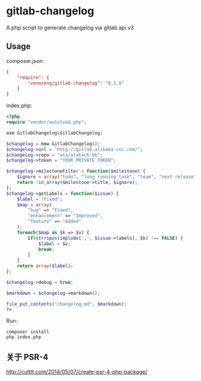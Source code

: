 # gitlab-changelog

A php script to generate changelog via gitlab api v3

## Usage

composer.json:

```json
{
    "require": {
        "zenozeng/gitlab-changelog": "0.1.0"
    }
}
```

index.php:

```php
<?php
require "vendor/autoload.php";

use GitlabChangelog\GitlabChangelog;

$changelog = new GitlabChangelog();
$changelog->url = "http://gitlab.alibaba-inc.com/";
$changelog->repo = "ata/atatech-kb";
$changelog->token = "YOUR PRIVATE TOKEN";

$changelog->milestoneFilter = function($milestone) {
    $ignore = array("todo", "long running task", "team", "next release");
    return !in_array($milestone->title, $ignore);
};
$changelog->getLabels = function($issue) {
    $label = "Fixed";
    $map = array(
        "bug" => "Fixed",
        "enhancement" => "Improved",
        "feature" => "Added"
    );
    foreach($map as $k => $v) {
        if(strripos(implode(',', $issue->labels), $k) !== FALSE) {
            $label = $v;
            break;
        }
    }
    return array($label);
};

$changelog->debug = true;

$markdown = $changelog->markdown();

file_put_contents("changelog.md", $markdown);
?>
```

Run:
```shell
composer install
php index.php
```

## 关于 PSR-4

http://culttt.com/2014/05/07/create-psr-4-php-package/

